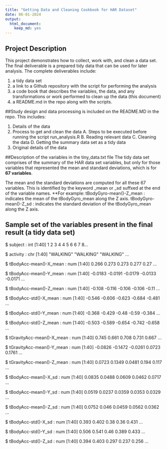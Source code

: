 ```yaml
---
title: "Getting Data and Cleaning Cookbook for HAR Dataset"
date: 06-01-2024
output:
  html_document:
    keep_md: yes
---
```


## Project Description
This project demonstrates how to collect, work with, and clean a data set. The final deliverable is a prepared tidy data that can be used for later analysis. 
The complete deliverables include:
1) a tidy data set
2) a link to a Github repository with the script for performing the analysis
3) a code book that describes the variables, the data, and any transformations or work performed to clean up the data (this document)
4) a README.md in the repo along with the scripts. 

##Study design and data processing is included on the README.MD in the repo. This includes:
1.  Details of the data
2.  Process to get and clean the data
  A. Steps to be executed before running the script run_analysis.R
  B. Reading relevant data
  C. Cleaning the data
  D. Getting the summary data set as a tidy data
3. Original details of the data

##Description of the variables in the tiny_data.txt file
The tidy data set comprises of the summary of the HAR data set variables, but only for those variables that represented the mean and standard deviations, which is for **67 variables**.

The mean and the standard deviations are computed for all these 67 variables. This is identified by the keyword _mean or _sd suffxed at the end of the variable names.
**For example:
tBodyGyro-mean()-Z_mean : indicates the mean of the tBodyGyro_mean along the Z axis.
tBodyGyro-mean()-Z_sd : indicates the standard deviation of the tBodyGyro_mean along the Z axis.

## Sample set of the variables present in the final result (a tidy data set)
$ subject                         : int [1:40] 1 2 3 4 4 5 6 6 7 8...

$ activity                        : chr [1:40] "WALKING" "WALKING" "WALKING"  ...

$ tBodyAcc-mean()-X_mean          : num [1:40] 0.266 0.273 0.273 0.277 0.27 ...

$ tBodyAcc-mean()-Y_mean          : num [1:40] -0.0183 -0.0191 -0.0179 -0.0133 -0.0171 ...

$ tBodyAcc-mean()-Z_mean          : num [1:40] -0.108 -0.116 -0.106 -0.106 -0.11 ...

$ tBodyAcc-std()-X_mean           : num [1:40] -0.546 -0.606 -0.623 -0.684 -0.481 ...

$ tBodyAcc-std()-Y_mean           : num [1:40] -0.368 -0.429 -0.48 -0.59 -0.384 ...

$ tBodyAcc-std()-Z_mean           : num [1:40] -0.503 -0.589 -0.654 -0.742 -0.658 ...

$ tGravityAcc-mean()-X_mean       : num [1:40] 0.745 0.661 0.708 0.731 0.667 ...

$ tGravityAcc-mean()-Y_mean       : num [1:40] -0.0826 -0.1472 -0.0261 0.0723 0.1761 ...

$ tGravityAcc-mean()-Z_mean       : num [1:40] 0.0723 0.1349 0.0481 0.194 0.117 ...

$ tBodyAcc-mean()-X_sd            : num [1:40] 0.0835 0.0488 0.0609 0.0462 0.0717 ...

$ tBodyAcc-mean()-Y_sd            : num [1:40] 0.0519 0.0237 0.0359 0.0353 0.0329 ...

$ tBodyAcc-mean()-Z_sd            : num [1:40] 0.0752 0.046 0.0459 0.0562 0.0362 ...

$ tBodyAcc-std()-X_sd             : num [1:40] 0.393 0.402 0.38 0.36 0.431 ...

$ tBodyAcc-std()-Y_sd             : num [1:40] 0.506 0.541 0.46 0.389 0.433 ...

$ tBodyAcc-std()-Z_sd             : num [1:40] 0.394 0.403 0.297 0.237 0.256 ...
